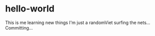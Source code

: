 # hello-world
This is me learning new things
I'm just a randomViet surfing the nets...
Committing...

